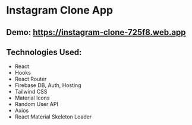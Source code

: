 # Instagram Clone App
## Demo: https://instagram-clone-725f8.web.app

## Technologies Used:
- React
- Hooks
- React Router
- Firebase DB, Auth, Hosting
- Tailwind CSS
- Material Icons
- Random User API
- Axios
- React Material Skeleton Loader
